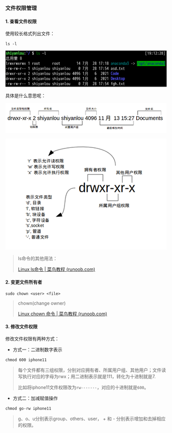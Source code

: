 ### 文件权限管理

#### 1. 查看文件权限

使用较长格式列出文件：

``` shell
ls -l
```

![结果](./image/文件权限.png)

具体是什么意思呢：

![](./image/文件权限1.png)

![](image/文件权限2.png)

> ls命令的其他用法：
>
> [Linux ls命令 | 菜鸟教程 (runoob.com)](https://www.runoob.com/linux/linux-comm-ls.html)



#### 2. 变更文件所有者

``` shell
sudo chown <user> <file>
```

> chown(change owner)
>
> [Linux chown 命令 | 菜鸟教程 (runoob.com)](https://www.runoob.com/linux/linux-comm-chown.html)



#### 3. 修改文件权限

修改文件权限有两种方式：

- 方式一：二进制数字表示

``` shell
chmod 600 iphone11
```

> 每个文件都有三组权限，分别对应拥有者、所属用户组、其他用户；文件读写执行对应的字母为rwx；用二进制表示就是111，转化为十进制就是7.
>
> 比如将iphone11文件权限改为`rw-------`，对应的十进制就是`600`。

- 方式二：加减赋值操作

``` shell
chmod go-rw iphone11
```

> g、o、u分别表示group、others、user， + 和 - 分别表示增加和去掉相应的权限。

